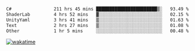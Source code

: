 <!--START_SECTION:waka-->

```txt
C#                211 hrs 45 mins ███████████████████████▒░   93.49 %
ShaderLab         4 hrs 52 mins   ▓░░░░░░░░░░░░░░░░░░░░░░░░   02.15 %
UnityYaml         3 hrs 41 mins   ▒░░░░░░░░░░░░░░░░░░░░░░░░   01.63 %
Text              2 hrs 27 mins   ▒░░░░░░░░░░░░░░░░░░░░░░░░   01.08 %
Other             1 hr 5 mins     ░░░░░░░░░░░░░░░░░░░░░░░░░   00.48 %
```

<!--END_SECTION:waka-->
[![wakatime](https://wakatime.com/badge/user/6c2f442e-41b4-42e3-bc06-d5d8203ad1da.svg)](https://wakatime.com/@6c2f442e-41b4-42e3-bc06-d5d8203ad1da)
